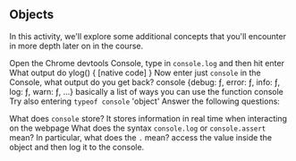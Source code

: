 ## Objects

In this activity, we'll explore some additional concepts that you'll encounter in more depth later on in the course.

Open the Chrome devtools Console, type in `console.log` and then hit enter
What output do ylog() { [native code] }
Now enter just `console` in the Console, what output do you get back?
console {debug: ƒ, error: ƒ, info: ƒ, log: ƒ, warn: ƒ, …} basically a list of ways you can use the function console
Try also entering `typeof console`
'object'
Answer the following questions:

What does `console` store?
It stores information in real time when interacting on the webpage
What does the syntax `console.log` or `console.assert` mean? In particular, what does the `.` mean?
access the value inside the object and then log it to the console.

